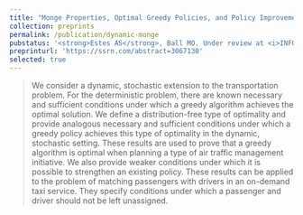 ```yaml
---
title: "Monge Properties, Optimal Greedy Policies, and Policy Improvement for the Dynamic Stochastic Transportation Problem"
collection: preprints
permalink: /publication/dynamic-monge
pubstatus: '<strong>Estes AS</strong>, Ball MO. Under review at <i>INFORMS Journal on Computing</i> (first revision; major revision).'
preprinturl: 'https://ssrn.com/abstract=3067130'
selected: true
---
```

> We consider a dynamic, stochastic extension to the transportation problem. For the deterministic problem, there are known necessary and sufficient conditions under which a greedy algorithm achieves the optimal solution. We define a distribution-free type of optimality and provide analogous necessary and sufficient conditions under which a greedy policy achieves this type of optimality in the dynamic, stochastic setting. These results are used to prove that a greedy algorithm is optimal when planning a type of air traffic management initiative. We also provide weaker conditions under which it is possible to strengthen an existing policy. These results can be applied to the problem of matching passengers with drivers in an on-demand taxi service. They specify conditions under which a passenger and driver should not be left unassigned.

